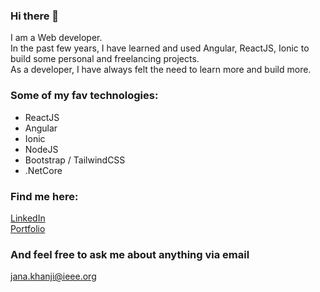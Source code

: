 ### Hi there 👋

<!--
**JanaKhanji/JanaKhanji** is a ✨ _special_ ✨ repository because its `README.md` (this file) appears on your GitHub profile.

Here are some ideas to get you started:

- 🔭 I’m currently working on ...
- 🌱 I’m currently learning ...
- 👯 I’m looking to collaborate on ...
- 🤔 I’m looking for help with ...
- 💬 Ask me about ...
- 📫 How to reach me: ...
- 😄 Pronouns: ...
- ⚡ Fun fact: ...
-->
I am a Web developer.
<br />
In the past few years, I have learned and used Angular, ReactJS, Ionic to build some personal and freelancing projects.
<br />
As a developer, I have always felt the need to learn more and build more.

### Some of my fav technologies:
- ReactJS
- Angular
- Ionic
- NodeJS
- Bootstrap / TailwindCSS
- .NetCore

### Find me here:
<a href="https://www.linkedin.com/in/jana-khanji/" title="LinkedIn">LinkedIn</a>
<br />
<a href="https://janakhanji-portfolio.web.app/" title="Portfolio">Portfolio</a>

### And feel free to ask me about anything via email
<a href="mailto:jana.khanji@ieee.org" title="Mail">jana.khanji@ieee.org</a>
